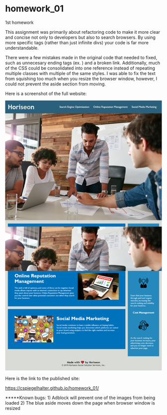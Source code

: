 # homework_01
1st homework

This assignment was primarily about refactoring code to make it more clear and concise not only to developers but also to search browsers. By using more specific tags (rather than just infinite divs) your code is far more understandable.


There were a few mistakes made in the original code that needed to fixed, such as unnecesary ending tags (ex. </img>) and a broken link. Additionally, much of the CSS could be consolidated into one reference instead of repeating multiple classes with multiple of the same styles. I was able to fix the text from squishing too much when you resize the browser window, however, I could not prevent the aside section from moving.


Here is a screenshot of the full website:

![Alt text](./assets/images/website.png?raw=true "Optional Title")

Here is the link to the published site:

https://cspiegelhalter.github.io/homework_01/

*****Known bugs: 
    1) Adblock will prevent one of the images from being loaded
    2) The blue aside moves down the page when browser window is resized